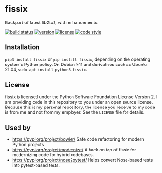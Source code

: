 fissix
======

Backport of latest lib2to3, with enhancements.

[![build status](https://github.com/amyreese/fissix/actions/workflows/build.yml/badge.svg)](https://github.com/amyreese/fissix/actions/workflows/build.yml)
[![version](https://img.shields.io/pypi/v/fissix.svg)](https://pypi.org/project/fissix)
[![license](https://img.shields.io/pypi/l/fissix.svg)](https://github.com/amyreese/fissix/blob/master/LICENSE)
[![code style](https://img.shields.io/badge/code%20style-black-000000.svg)](https://github.com/ambv/black)


Installation
------------

`pip3 install fissix` or `pip install fissix`, depending on the
operating system's Python policy.  On Debian ≥11 and derivatives such
as Ubuntu 21.04, `sudo apt install python3-fissix`.

License
-------

fissix is licensed under the Python Software Foundation License Version 2.
I am providing code in this repository to you under an open source license.
Because this is my personal repository, the license you receive to my code
is from me and not from my employer.
See the ``LICENSE`` file for details.

Used by
-------

* https://pypi.org/project/bowler/ Safe code refactoring for modern Python projects
* https://pypi.org/project/modernize/ A hack on top of fissix for modernizing code for hybrid codebases.
* https://pypi.org/project/nose2pytest/ Helps convert Nose-based tests into pytest-based tests.
